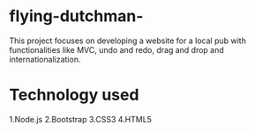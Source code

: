 # flying-dutchman-

This project focuses on developing a website for a local pub with functionalities
like MVC, undo and redo, drag and drop and internationalization. 

# Technology used 
1.Node.js
2.Bootstrap
3.CSS3 
4.HTML5 
